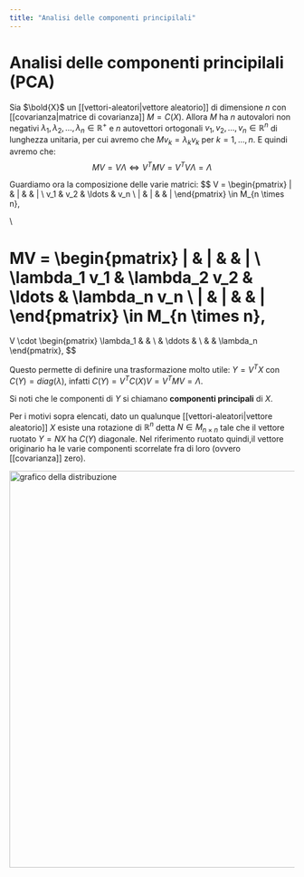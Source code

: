 ```yaml
---
title: "Analisi delle componenti principilali"
---
```

# Analisi delle componenti principilali (PCA)
Sia $\bold{X}$ un [[vettori-aleatori|vettore aleatorio]] di dimensione $n$ con [[covarianza|matrice di covarianza]] $M = C(X)$. Allora $M$ ha $n$ autovalori non negativi $\lambda_1, \lambda_2, \ldots, \lambda_n \in \mathbb{R}^+$ e $n$ autovettori ortogonali $v_1, v_2, \ldots, v_n \in \mathbb{R}^n$ di lunghezza unitaria, per cui avremo che $Mv_k = \lambda_k v_k$ per $k = 1, \ldots, n$. E quindi avremo che:
$$
MV = V \Lambda \iff V^T M V =V^T V \Lambda = \Lambda
$$

Guardiamo ora la composizione delle varie matrici:
$$
V = \begin{pmatrix}
|   & |     &        & |    \\
v_1 & v_2   & \ldots & v_n  \\
|   & |     &        & |
\end{pmatrix} \in M_{n \times n},

\\

MV = \begin{pmatrix}
        |     &         |       &        & |    \\
\lambda_1 v_1 & \lambda_2 v_2   & \ldots & \lambda_n v_n  \\
        |     &         |       &        & |
\end{pmatrix} \in M_{n \times n},
=
V \cdot \begin{pmatrix}
\lambda_1   &           & \\
            & \ddots    & \\
            &           &  \lambda_n
\end{pmatrix},
$$

Questo permette di definire una trasformazione molto utile: $Y = V^TX$ con $C(Y) = diag(\lambda)$, infatti $C(Y) = V^TC(X)V = V^TMV=\Lambda$.

Si noti che le componenti di $Y$ si chiamano **componenti principali** di $X$.

Per i motivi sopra elencati, dato un qualunque [[vettori-aleatori|vettore aleatorio]] $X$ esiste una rotazione di $\mathbb{R}^n$ detta $N \in M_{n \times n}$ tale che il vettore ruotato $Y = NX$ ha $C(Y)$ diagonale. Nel riferimento ruotato quindi,il vettore originario ha le varie componenti scorrelate fra di loro (ovvero [[covarianza]] zero).

<img src="https://i2.wp.com/dataaspirant.com/wp-content/uploads/2021/01/9-Principal-Component-Analysis-With-Dimensions.png?ssl=1" alt="grafico della distribuzione" width=700>
